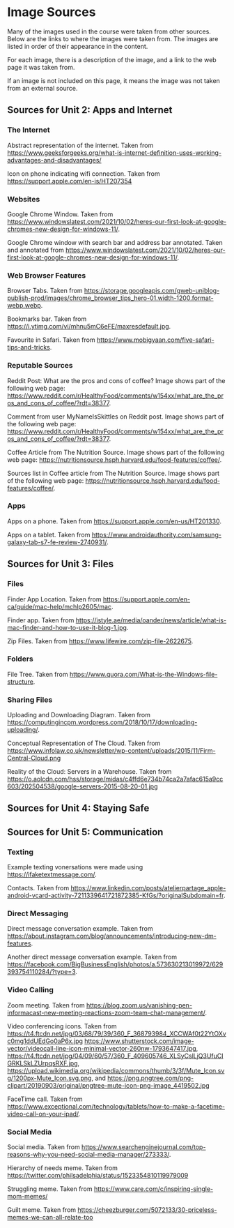 # Image Sources

Many of the images used in the course were taken from other sources. Below are the links to where the images were taken from. The images are listed in order of their appearance in the content.

For each image, there is a description of the image, and a link to the web page it was taken from.

If an image is not included on this page, it means the image was not taken from an external source.

## Sources for Unit 2: Apps and Internet

### The Internet

Abstract representation of the internet. Taken from https://www.geeksforgeeks.org/what-is-internet-definition-uses-working-advantages-and-disadvantages/

Icon on phone indicating wifi connection. Taken from https://support.apple.com/en-is/HT207354

### Websites

Google Chrome Window. Taken from https://www.windowslatest.com/2021/10/02/heres-our-first-look-at-google-chromes-new-design-for-windows-11/.

Google Chrome window with search bar and address bar annotated. Taken and annotated from https://www.windowslatest.com/2021/10/02/heres-our-first-look-at-google-chromes-new-design-for-windows-11/.

### Web Browser Features

Browser Tabs. Taken from https://storage.googleapis.com/gweb-uniblog-publish-prod/images/chrome_browser_tips_hero-01.width-1200.format-webp.webp.

Bookmarks bar. Taken from https://i.ytimg.com/vi/mhnu5mC6eFE/maxresdefault.jpg.

Favourite in Safari. Taken from https://www.mobigyaan.com/five-safari-tips-and-tricks.

### Reputable Sources

Reddit Post: What are the pros and cons of coffee? Image shows part of the following web page: https://www.reddit.com/r/HealthyFood/comments/w154xx/what_are_the_pros_and_cons_of_coffee/?rdt=38377.

Comment from user MyNameIsSkittles on Reddit post. Image shows part of the following web page: https://www.reddit.com/r/HealthyFood/comments/w154xx/what_are_the_pros_and_cons_of_coffee/?rdt=38377.

Coffee Article from The Nutrition Source. Image shows part of the following web page: https://nutritionsource.hsph.harvard.edu/food-features/coffee/.

Sources list in Coffee article from The Nutrition Source. Image shows part of the following web page: https://nutritionsource.hsph.harvard.edu/food-features/coffee/.

### Apps

Apps on a phone. Taken from https://support.apple.com/en-us/HT201330.

Apps on a tablet. Taken from https://www.androidauthority.com/samsung-galaxy-tab-s7-fe-review-2740931/.

## Sources for Unit 3: Files

### Files

Finder App Location. Taken from https://support.apple.com/en-ca/guide/mac-help/mchlp2605/mac.

Finder app. Taken from https://istyle.ae/media/oander/news/article/what-is-mac-finder-and-how-to-use-it-blog-1.jpg.

Zip Files. Taken from https://www.lifewire.com/zip-file-2622675.

### Folders

File Tree. Taken from https://www.quora.com/What-is-the-Windows-file-structure.

### Sharing Files

Uploading and Downloading Diagram. Taken from https://computingincpm.wordpress.com/2018/10/17/downloading-uploading/.

Conceptual Representation of The Cloud. Taken from https://www.infolaw.co.uk/newsletter/wp-content/uploads/2015/11/Firm-Central-Cloud.png

Reality of the Cloud: Servers in a Warehouse. Taken from https://o.aolcdn.com/hss/storage/midas/c4ffd6e734b74ca2a7afac615a9cc603/202504538/google-servers-2015-08-20-01.jpg

## Sources for Unit 4: Staying Safe

## Sources for Unit 5: Communication

### Texting

Example texting vonersations were made using https://ifaketextmessage.com/.

Contacts. Taken from https://www.linkedin.com/posts/atelierpartage_apple-android-vcard-activity-7211339641721872385-KfGs/?originalSubdomain=fr.

### Direct Messaging

Direct message conversation example. Taken from https://about.instagram.com/blog/announcements/introducing-new-dm-features.

Another direct message conversation example. Taken from https://facebook.com/BigBusinessEnglish/photos/a.573630213019972/629393754110284/?type=3.

### Video Calling

Zoom meeting. Taken from https://blog.zoom.us/vanishing-pen-informacast-new-meeting-reactions-zoom-team-chat-management/.

Video conferencing icons. Taken from https://t4.ftcdn.net/jpg/03/68/79/39/360_F_368793984_XCCWAf0t22YtOXvc0mg1ddUEdGo0aP6x.jpg
https://www.shutterstock.com/image-vector/videocall-line-icon-minimal-vector-260nw-1793647417.jpg,
https://t4.ftcdn.net/jpg/04/09/60/57/360_F_409605746_XLSyCslLjQ3UfuCIGRKLSkLZUrpqsRXF.jpg,
https://upload.wikimedia.org/wikipedia/commons/thumb/3/3f/Mute_Icon.svg/1200px-Mute_Icon.svg.png, and
https://png.pngtree.com/png-clipart/20190903/original/pngtree-mute-icon-png-image_4419502.jpg

FaceTime call. Taken from https://www.exceptional.com/technology/tablets/how-to-make-a-facetime-video-call-on-your-ipad/.

### Social Media

Social media. Taken from https://www.searchenginejournal.com/top-reasons-why-you-need-social-media-manager/273333/.

Hierarchy of needs meme. Taken from https://twitter.com/philsadelphia/status/1523354810119979009

Struggling meme. Taken from https://www.care.com/c/inspiring-single-mom-memes/

Guilt meme. Taken from https://cheezburger.com/5072133/30-priceless-memes-we-can-all-relate-too
